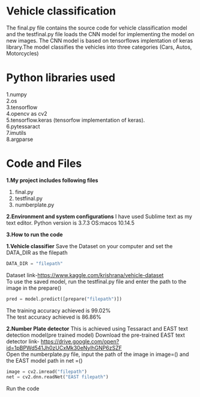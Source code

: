 # Vehicle classification
The final.py file contains the source code for vehicle classification model and the testfinal.py file loads the CNN model for implementing the model on new images.
The CNN model is based on tensorflows implentation of keras library.The model classifies the vehicles into three categories (Cars, Autos, Motorcycles)
# Python libraries used
1.numpy   
2.os    
3.tensorflow   
4.opencv as cv2     
5.tensorflow.keras (tensorfow implementation of keras).     
6.pytessaract      
7.imutils     
8.argparse      



# Code and Files
**1.My project includes following files**
1. final.py     
2. testfinal.py     
3. numberplate.py    


**2.Environment and system configurations**
I have used Sublime text as my text editor. Python version is 3.7.3 OS:macos 10.14.5




**3.How to run the code**



**1.Vehicle classifier**
Save the Dataset on your computer and set the DATA_DIR as the filepath
```python
DATA_DIR = "filepath"
```
Dataset link-https://www.kaggle.com/krishrana/vehicle-dataset      
To use the saved model, run the testfinal.py file and enter the path to the image in the prepare()
```python
pred = model.predict([prepare("filepath")])
```    
The training accuracy achieved is 99.02%     
The test accuracy achieved is 86.86%



**2.Number Plate detector**
This is achieved using Tessaract and EAST text detection model(pre trained model)
Download the pre-trained EAST text detector link- https://drive.google.com/open?id=1pBPWd541Jh0zUCxMk30eNylhGNP6zSZF     
Open the numberplate.py file, input the path of the image in image=() and the EAST model path in net =()
```python
image = cv2.imread("filepath")
net = cv2.dnn.readNet("EAST filepath")
```
Run the code 
